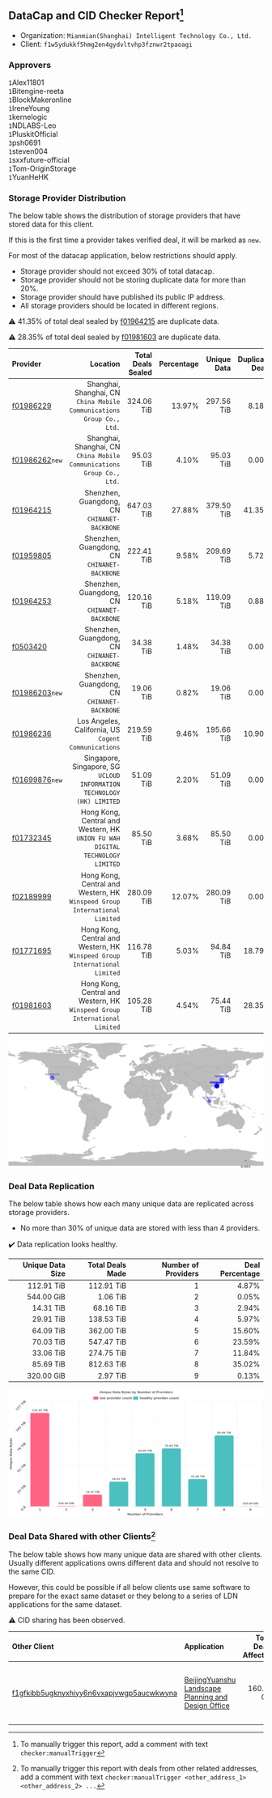 ## DataCap and CID Checker Report[^1]
 - Organization: `Mianmian(Shanghai) Intelligent Technology Co., Ltd.`
 - Client: `f1w5ydukkf5hmg2en4gydvltvhp3fznwr2tpaoagi`
### Approvers
`1`Alex11801<br/>`1`Bitengine-reeta<br/>`1`BlockMakeronline<br/>`1`IreneYoung<br/>`1`kernelogic<br/>`1`NDLABS-Leo<br/>`1`PluskitOfficial<br/>`3`psh0691<br/>`1`steven004<br/>`1`sxxfuture-official<br/>`1`Tom-OriginStorage<br/>`1`YuanHeHK

### Storage Provider Distribution
The below table shows the distribution of storage providers that have stored data for this client.

If this is the first time a provider takes verified deal, it will be marked as `new`.

For most of the datacap application, below restrictions should apply.
 - Storage provider should not exceed 30% of total datacap.
 - Storage provider should not be storing duplicate data for more than 20%.
 - Storage provider should have published its public IP address.
 - All storage providers should be located in different regions.

⚠️ 41.35% of total deal sealed by [f01964215](https://filfox.info/en/address/f01964215) are duplicate data.

⚠️ 28.35% of total deal sealed by [f01981603](https://filfox.info/en/address/f01981603) are duplicate data.

| Provider                                                    |                                                                         Location | Total Deals Sealed | Percentage | Unique Data | Duplicate Deals |
| :---------------------------------------------------------- | -------------------------------------------------------------------------------: | -----------------: | ---------: | ----------: | --------------: |
| [f01986229](https://filfox.info/en/address/f01986229)       |         Shanghai, Shanghai, CN<br/>`China Mobile Communications Group Co., Ltd.` |         324.06 TiB |     13.97% |  297.56 TiB |           8.18% |
| [f01986262](https://filfox.info/en/address/f01986262)`new`  |         Shanghai, Shanghai, CN<br/>`China Mobile Communications Group Co., Ltd.` |          95.03 TiB |      4.10% |   95.03 TiB |           0.00% |
| [f01964215](https://filfox.info/en/address/f01964215)       |                                  Shenzhen, Guangdong, CN<br/>`CHINANET-BACKBONE` |         647.03 TiB |     27.88% |  379.50 TiB |          41.35% |
| [f01959805](https://filfox.info/en/address/f01959805)       |                                  Shenzhen, Guangdong, CN<br/>`CHINANET-BACKBONE` |         222.41 TiB |      9.58% |  209.69 TiB |           5.72% |
| [f01964253](https://filfox.info/en/address/f01964253)       |                                  Shenzhen, Guangdong, CN<br/>`CHINANET-BACKBONE` |         120.16 TiB |      5.18% |  119.09 TiB |           0.88% |
| [f0503420](https://filfox.info/en/address/f0503420)         |                                  Shenzhen, Guangdong, CN<br/>`CHINANET-BACKBONE` |          34.38 TiB |      1.48% |   34.38 TiB |           0.00% |
| [f01986203](https://filfox.info/en/address/f01986203)`new`  |                                  Shenzhen, Guangdong, CN<br/>`CHINANET-BACKBONE` |          19.06 TiB |      0.82% |   19.06 TiB |           0.00% |
| [f01986236](https://filfox.info/en/address/f01986236)       |                          Los Angeles, California, US<br/>`Cogent Communications` |         219.59 TiB |      9.46% |  195.66 TiB |          10.90% |
| [f01699876](https://filfox.info/en/address/f01699876)`new`  |        Singapore, Singapore, SG<br/>`UCLOUD INFORMATION TECHNOLOGY (HK) LIMITED` |          51.09 TiB |      2.20% |   51.09 TiB |           0.00% |
| [f01732345](https://filfox.info/en/address/f01732345)       | Hong Kong, Central and Western, HK<br/>`UNION FU WAH DIGITAL TECHNOLOGY LIMITED` |          85.50 TiB |      3.68% |   85.50 TiB |           0.00% |
| [f02189999](https://filfox.info/en/address/f02189999)       |    Hong Kong, Central and Western, HK<br/>`Winspeed Group International Limited` |         280.09 TiB |     12.07% |  280.09 TiB |           0.00% |
| [f01771695](https://filfox.info/en/address/f01771695)       |    Hong Kong, Central and Western, HK<br/>`Winspeed Group International Limited` |         116.78 TiB |      5.03% |   94.84 TiB |          18.79% |
| [f01981603](https://filfox.info/en/address/f01981603)       |    Hong Kong, Central and Western, HK<br/>`Winspeed Group International Limited` |         105.28 TiB |      4.54% |   75.44 TiB |          28.35% |

<img src="https://raw.githubusercontent.com/data-preservation-programs/filplus-checker-assets/main/filecoin-project/filecoin-plus-large-datasets/issues/919/1691546761206.png"/>

### Deal Data Replication
The below table shows how each many unique data are replicated across storage providers.

- No more than 30% of unique data are stored with less than 4 providers.

✔️ Data replication looks healthy.

| Unique Data Size | Total Deals Made | Number of Providers | Deal Percentage |
| ---------------: | ---------------: | ------------------: | --------------: |
|       112.91 TiB |       112.91 TiB |                   1 |           4.87% |
|       544.00 GiB |         1.06 TiB |                   2 |           0.05% |
|        14.31 TiB |        68.16 TiB |                   3 |           2.94% |
|        29.91 TiB |       138.53 TiB |                   4 |           5.97% |
|        64.09 TiB |       362.00 TiB |                   5 |          15.60% |
|        70.03 TiB |       547.47 TiB |                   6 |          23.59% |
|        33.06 TiB |       274.75 TiB |                   7 |          11.84% |
|        85.69 TiB |       812.63 TiB |                   8 |          35.02% |
|       320.00 GiB |         2.97 TiB |                   9 |           0.13% |

<img src="https://raw.githubusercontent.com/data-preservation-programs/filplus-checker-assets/main/filecoin-project/filecoin-plus-large-datasets/issues/919/1691546761960.png"/>

### Deal Data Shared with other Clients[^3]
The below table shows how many unique data are shared with other clients.
Usually different applications owns different data and should not resolve to the same CID.

However, this could be possible if all below clients use same software to prepare for the exact same dataset or they belong to a series of LDN applications for the same dataset.

⚠️ CID sharing has been observed.

| Other Client                                                                                                          | Application                                                                                                                        | Total Deals Affected | Unique CIDs | Approvers                                                                                                                |
| :-------------------------------------------------------------------------------------------------------------------- | :--------------------------------------------------------------------------------------------------------------------------------- | -------------------: | ----------: | :----------------------------------------------------------------------------------------------------------------------- |
| [f1gfkibb5ugknyxhiyy6n6vxapjvwgp5aucwkwyna](https://filfox.info/en/address/f1gfkibb5ugknyxhiyy6n6vxapjvwgp5aucwkwyna) | [BeijingYuanshu Landscape Planning and Design Office](https://github.com/filecoin-project/filecoin-plus-large-datasets/issues/958) |           160.00 GiB |           5 | `1`Alex11801<br/>`1`cryptowhizzard<br/>`3`kernelogic<br/>`2`NDLABS-Leo<br/>`1`newwebgroup<br/>`1`psh0691<br/>`1`YuanHeHK |

[^1]: To manually trigger this report, add a comment with text `checker:manualTrigger`

[^2]: Deals from those addresses are combined into this report as they are specified with `checker:manualTrigger`

[^3]: To manually trigger this report with deals from other related addresses, add a comment with text `checker:manualTrigger <other_address_1> <other_address_2> ...`
